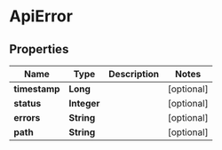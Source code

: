 

# ApiError


## Properties

| Name | Type | Description | Notes |
|------------ | ------------- | ------------- | -------------|
|**timestamp** | **Long** |  |  [optional] |
|**status** | **Integer** |  |  [optional] |
|**errors** | **String** |  |  [optional] |
|**path** | **String** |  |  [optional] |



